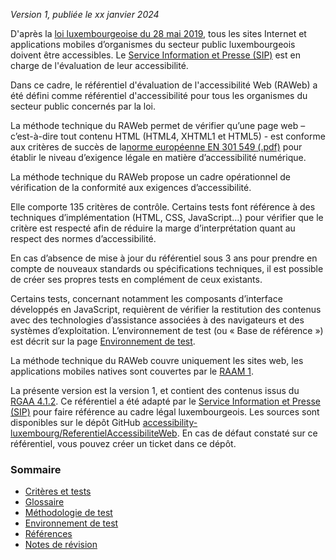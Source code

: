 *Version 1, publiée le xx janvier 2024*

D'après la [loi luxembourgeoise du 28 mai 2019](http://legilux.public.lu/eli/etat/leg/loi/2019/05/28/a373/jo), tous les sites Internet et applications mobiles d’organismes du secteur public luxembourgeois doivent être accessibles. 
Le [Service Information et Presse (SIP)](https://sip.gouvernement.lu/) est en charge de l'évaluation de leur accessibilité.

Dans ce cadre, le référentiel d'évaluation de l'accessibilité Web (RAWeb) a été défini comme référentiel d'accessibilité pour tous les organismes du secteur public concernés par la loi.

La méthode technique du RAWeb permet de vérifier qu’une page web – c’est-à-dire tout contenu HTML (HTML4, XHTML1 et HTML5) - est conforme aux critères de succès de la[norme européenne EN 301 549 (.pdf)](https://www.etsi.org/deliver/etsi_en/301500_301599/301549/03.02.01_60/en_301549v030201p.pdf) pour établir le niveau d’exigence légale en matière d’accessibilité numérique.

La méthode technique du RAWeb propose un cadre opérationnel de vérification de la conformité aux exigences d’accessibilité.

Elle comporte 135 critères de contrôle. Certains tests font référence à des techniques d’implémentation (HTML, CSS, JavaScript…) pour vérifier que le critère est respecté afin de réduire la marge d’interprétation quant au respect des normes d’accessibilité.

En cas d’absence de mise à jour du référentiel sous 3 ans pour prendre en compte de nouveaux standards ou spécifications techniques, il est possible de créer ses propres tests en complément de ceux existants.

Certains tests, concernant notamment les composants d’interface développés en JavaScript, requièrent de vérifier la restitution des contenus avec des technologies d’assistance associées à des navigateurs et des systèmes d’exploitation. L’environnement de test (ou « Base de référence ») est décrit sur la page [Environnement de test](environnement.html).

La méthode technique du RAWeb couvre uniquement les sites web, les applications mobiles natives sont couvertes par le [RAAM 1](../raam1/index.html).

La présente version est la version 1, et contient des contenus issus du [RGAA 4.1.2](https://accessibilite.numerique.gouv.fr/). Ce référentiel a été adapté par le [Service Information et Presse (SIP)](https://sip.gouvernement.lu/) pour faire référence au cadre légal luxembourgeois. Les sources sont disponibles sur le dépôt GitHub [accessibility-luxembourg/ReferentielAccessibiliteWeb](https://github.com/accessibility-luxembourg/ReferentielAccessibiliteWeb).
En cas de défaut constaté sur ce référentiel, vous pouvez créer un ticket dans ce dépôt. 

### Sommaire

  * [Critères et tests](criteres.html)
  * [Glossaire](glossaire.html)
  * [Méthodologie de test](methodo-test.html)
  * [Environnement de test](environnement.html)
  * [Références](references.html)
  * [Notes de révision](notes-revision.html)